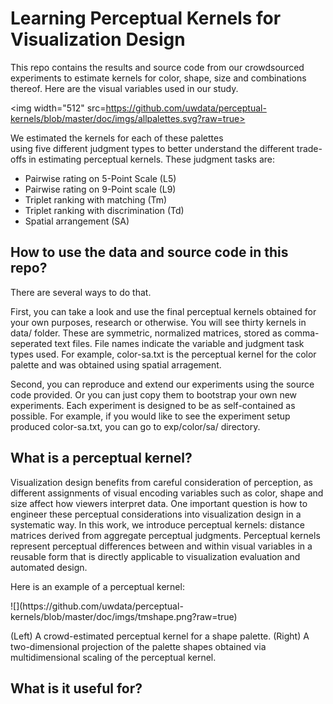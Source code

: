Learning Perceptual Kernels for Visualization Design
====================================================

This repo contains the results and source code from our crowdsourced experiments to estimate
kernels for color, shape, size and combinations thereof.
Here are the visual variables used in our study. 

<img width="512" src=https://github.com/uwdata/perceptual-kernels/blob/master/doc/imgs/allpalettes.svg?raw=true>

We estimated the kernels for each of these palettes  
using five different judgment types to better understand the different trade-offs 
in estimating perceptual kernels. These judgment tasks are: 
+ Pairwise rating on 5-Point Scale (L5)
+ Pairwise rating on 9-Point scale (L9)
+ Triplet ranking with matching (Tm) 
+ Triplet ranking with discrimination (Td) 
+ Spatial arrangement (SA)


How to use the data and source code in this repo? 
------------------------------------------------
There are several ways to do that. 

First, you can take a look and use 
the final perceptual kernels obtained for your own purposes, 
research or otherwise. You will see thirty kernels in  data/ folder. 
These are symmetric, normalized matrices, stored as comma-seperated text files. 
File names indicate the variable and judgment task types used. For example, color-sa.txt 
is the perceptual kernel for the color palette and was obtained using  spatial arragement. 

Second, you can reproduce and extend our experiments using the source code provided. 
Or you can just copy them to bootstrap your own new experiments. Each experiment is designed to 
be as self-contained as possible. For example, if you would like to see the experiment 
setup produced color-sa.txt, you can go to exp/color/sa/ directory. 


What is a perceptual kernel?
----------------------------
Visualization design benefits from careful consideration of perception,
as different assignments of visual encoding variables such as color, shape and size
affect how viewers interpret data. One important question is  how to engineer
 these perceptual considerations into visualization design in a systematic way. In this
 work, we introduce perceptual kernels: distance matrices derived from aggregate
 perceptual judgments. Perceptual kernels represent perceptual differences between and
within visual variables in a reusable form that is directly applicable to
visualization evaluation and automated design.

<p>Here is an example of a perceptual kernel:</p>
![](https://github.com/uwdata/perceptual-kernels/blob/master/doc/imgs/tmshape.png?raw=true)
<p>(Left) A crowd-estimated perceptual kernel for a shape palette. (Right) A two-dimensional projection of the palette shapes obtained via multidimensional scaling of the perceptual kernel.

What is it useful for? 
----------------------

